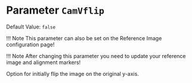 # Parameter `CamVflip`
Default Value: `false`
    
!!! Note
    This parameter can also be set on the Reference Image configuration page!

!!! Note
    After changing this parameter you need to update your reference image and alignment markers!

Option for initially flip the image on the original y-axis. 
